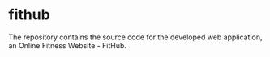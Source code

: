 # fithub
The repository contains the source code for the developed web application, an Online Fitness Website - FitHub.
